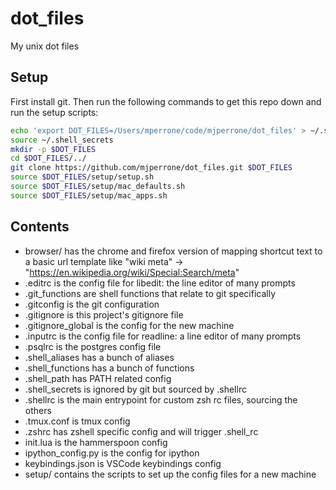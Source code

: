 # dot_files

My unix dot files


## Setup

First install git. Then run the following commands to get this repo down and run the setup scripts:

```zsh
echo 'export DOT_FILES=/Users/mperrone/code/mjperrone/dot_files' > ~/.shell_secrets
source ~/.shell_secrets
mkdir -p $DOT_FILES
cd $DOT_FILES/../
git clone https://github.com/mjperrone/dot_files.git $DOT_FILES
source $DOT_FILES/setup/setup.sh
source $DOT_FILES/setup/mac_defaults.sh
source $DOT_FILES/setup/mac_apps.sh
```

## Contents

* browser/ has the chrome and firefox version of mapping shortcut text to a basic url template like "wiki meta" -> "https://en.wikipedia.org/wiki/Special:Search/meta"
* .editrc is the config file for libedit: the line editor of many prompts
* .git_functions are shell functions that relate to git specifically
* .gitconfig is the git configuration
* .gitignore is this project's gitignore file
* .gitignore_global is the config for the new machine
* .inputrc is the config file for readline: a line editor of many prompts
* .psqlrc is the postgres config file
* .shell_aliases has a bunch of aliases
* .shell_functions has a bunch of functions
* .shell_path has PATH related config
* .shell_secrets is ignored by git but sourced by .shellrc
* .shellrc is the main entrypoint for custom zsh rc files, sourcing the others
* .tmux.conf is tmux config
* .zshrc has zshell specific config and will trigger .shell_rc
* init.lua is the hammerspoon config
* ipython_config.py is the config for ipython
* keybindings.json is VSCode keybindings config
* setup/ contains the scripts to set up the config files for a new machine